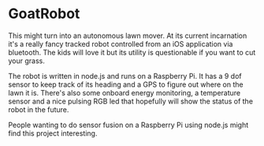 # GoatRobot

This might turn into an autonomous lawn mover. At its current incarnation it's a really fancy tracked robot
controlled from an iOS application via bluetooth. The kids will love it but its utility is questionable if you want
to cut your grass.

The robot is written in node.js and runs on a Raspberry Pi. It has a 9 dof sensor to keep track of its heading
and a GPS to figure out where on the lawn it is. There's also some onboard energy monitoring, a temperature sensor and a
nice pulsing RGB led that hopefully will show the status of the robot in the future.

People wanting to do sensor fusion on a Raspberry Pi using node.js might find this project interesting.
